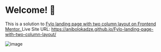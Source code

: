 # Welcome! 👋

This is a solution to <a href="https://www.frontendmentor.io/challenges/fylo-landing-page-with-two-column-layout-5ca5ef041e82137ec91a50f5"> Fylo landing page with two column layout on Frontend Mentor. </a>
Live Site URL: https://anibolokadze.github.io/Fylo-landing-page-with-two-column-layout/

![image](https://user-images.githubusercontent.com/89190087/196004833-d05b0159-c137-4ba0-9fa3-338a9184136e.png)
